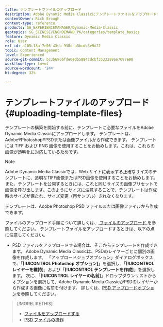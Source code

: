 ```yaml
---
title: テンプレートファイルのアップロード
description: Adobe Dynamic Media Classicにテンプレートファイルをアップロードする方法を説明します。
contentOwner: Rick Brough
content-type: reference
products: SG_EXPERIENCEMANAGER/Dynamic-Media-Classic
geptopics: SG_SCENESEVENONDEMAND_PK/categories/template_basics
feature: Dynamic Media Classic
role: User
exl-id: a105c18a-7e06-43cb-938c-a3bcdc3e9d22
topic: Content Management
level: Experienced
source-git-commit: bc3b696bfde0ed55894cdcbf3533299ae7697e98
workflow-type: tm+mt
source-wordcount: '244'
ht-degree: 32%

---
```


# テンプレートファイルのアップロード{#uploading-template-files}

テンプレートの構築を開始する前に、テンプレートに必要なファイルをAdobe Dynamic Media Classicにアップロードします。 テンプレートは、Adobe®Photoshop®PSDまたは画像ファイルから作成できます。 テンプレートには TIFF および PNG 画像を使用することをお勧めします。これは、これらの画像が透明化に対応しているためです。

>[!NOTE]
>
>Adobe Dynamic Media Classicでは、Web サイトに表示する正確なサイズのテンプレートに、透明なTIFF画像またはPSD画像を使用することをお勧めします。 また、テンプレートを公開するときには、これと同じサイズの画像プリセットで画像を呼び出します。このようにサイズに注意することで、テンプレートは作成時のサイズが保たれ、サイズ変更（再サンプル）されなくなります。

テンプレートは、Adobe Photoshop PSD ファイルまたは画像ファイルから作成できます。

ファイルのアップロード手順について詳しくは、[ ファイルのアップロード ](uploading-files.md#uploading_files) を参照してください。 テンプレートファイルをアップロードするときは、以下の点に注意してください。

* PSD ファイルをアップロードする場合は、そこからテンプレートを作成できます。 Adobe Dynamic Media Classicは、PSDのレイヤーごとに個別の画像を作成します。 「アップロードジョブオプション」ダイアログボックスで、「**[!UICONTROL Photoshop オプション]**」を選択し、「**[!UICONTROL レイヤーを維持]**」および「**[!UICONTROL テンプレートを作成]**」を選択します。 次に、「**[!UICONTROL レイヤーの名前]**」ドロップダウンリストからオプションを選択して、Adobe Dynamic Media ClassicがPSDのレイヤーから作成する画像に名前を付けます。
詳しくは、[PSD アップロードオプション](psd-files.md#psd_upload_options)を参照してください。
<!-- THERE IS NO LONGER AN IMAGE EDITING OPTIONS MENU * If you are uploading images, you can create a mask from its clipping path. This option applies to images created with image-editing applications in which a clipping path was created. In the Upload Job Options dialog box, select Image Editing Options and select the Create Mask From Clipping Path option. 
See [Image editing options at upload](image-editing-options-upload.md#image-editing-options-at-upload). -->

>[!MORELIKETHIS]
>
>* [ ファイルをアップロードする ](uploading-files.md#uploading_your_files)
>* [PSD ファイルの操作 ](psd-files.md#working_with_psd_files)
